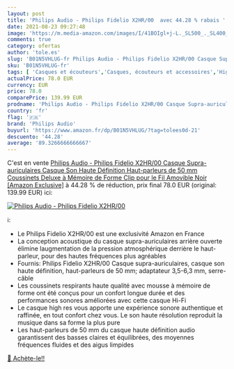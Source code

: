```yaml
---
layout: post
title: 'Philips Audio - Philips Fidelio X2HR/00  avec 44.28 % rabais '
date: 2021-08-23 09:27:48
image: 'https://m.media-amazon.com/images/I/41BOIgl+j-L._SL500_._SL400_.jpg'
comments: true
category: ofertas
author: 'tole.es'
slug: 'B01N5VHLUG-fr Philips Audio - Philips Fidelio X2HR/00 Casque Supra-...'
sku: 'B01N5VHLUG-fr'
tags: [ 'Casques et écouteurs','Casques, écouteurs et accessoires','High-Tech','philips audio', ]
actualPrice: 78.0 EUR
currency: EUR
price: 78.0
comparePrice: 139.99 EUR
prodname: 'Philips Audio - Philips Fidelio X2HR/00 Casque Supra-auriculaires  Casque Son Haute Définition  Haut-parleurs de 50 mm  Coussinets Deluxe à Mémoire de Forme  Clip pour le Fil Amovible  Noir [Amazon Exclusive]'
country: 'fr'
flag: '🇫🇷'
brand: 'Philips Audio'
buyurl: 'https://www.amazon.fr/dp/B01N5VHLUG/?tag=tolees0d-21'
descuento: '44.28'
average: '89.3266666666667'
---
```


C'est en vente [Philips Audio - Philips Fidelio X2HR/00 Casque Supra-auriculaires  Casque Son Haute Définition  Haut-parleurs de 50 mm  Coussinets Deluxe à Mémoire de Forme  Clip pour le Fil Amovible  Noir [Amazon Exclusive]](https://www.amazon.fr/dp/B01N5VHLUG/?tag=tolees0d-21)  à  44.28 % de réduction, prix final  78.0 EUR (original: 139.99 EUR) ici:

[![Philips Audio - Philips Fidelio X2HR/00 ](https://m.media-amazon.com/images/I/41BOIgl+j-L._SL500_._SL400_.jpg)](https://www.amazon.fr/dp/B01N5VHLUG/?tag=tolees0d-21)

ℹ️:

- Le Philips Fidelio X2HR/00 est une exclusivité Amazon en France
- La conception acoustique du casque supra-auriculaires arrière ouverte élimine laugmentation de la pression atmosphérique derrière le haut-parleur, pour des hautes fréquences plus agréables
- Fournis: Philips Fidelio X2HR/00 Casque supra-auriculaires, casque son haute définition, haut-parleurs de 50 mm; adaptateur 3,5-6,3 mm, serre-câble
- Les coussinets respirants haute qualité avec mousse à mémoire de forme ont été conçus pour un confort longue durée et des performances sonores améliorées avec cette casque Hi-Fi
- Le casque high res vous apporte une expérience sonore authentique et raffinée, en tout confort chez vous. Le son haute résolution reproduit la musique dans sa forme la plus pure
- Les haut-parleurs de 50 mm du casque haute définition audio garantissent des basses claires et équilibrées, des moyennes fréquences fluides et des aigus limpides

[🛒 Achète-le!!](https://www.amazon.fr/dp/B01N5VHLUG/?tag=tolees0d-21)
